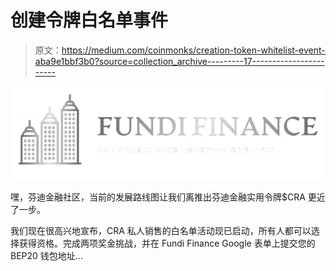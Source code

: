 # 创建令牌白名单事件

> 原文：<https://medium.com/coinmonks/creation-token-whitelist-event-aba9e1bbf3b0?source=collection_archive---------17----------------------->

![](img/4aa80e0dde489860d00cda21c0b742e8.png)

嘿，芬迪金融社区，当前的发展路线图让我们离推出芬迪金融实用令牌$CRA 更近了一步。

我们现在很高兴地宣布，CRA 私人销售的白名单活动现已启动，所有人都可以选择获得资格。完成两项奖金挑战，并在 Fundi Finance Google 表单上提交您的 BEP20 钱包地址…
